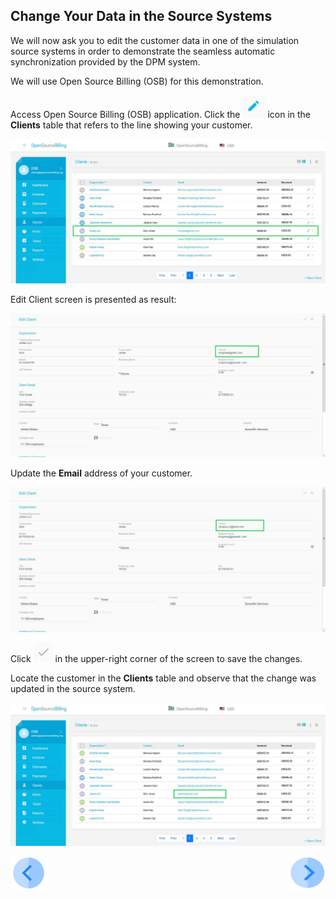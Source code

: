## Change Your Data in the Source Systems

We will now ask you to edit the customer data in one of the simulation source systems in order to demonstrate the seamless automatic synchronization provided by the DPM system. 

We will use Open Source Billing (OSB) for this demonstration. 

Access Open Source Billing (OSB) application. Click the ![image](../images/ICON_OSB_Edit.jpg) icon in the **Clients** table that refers to the line showing your customer.

![image](../images/03_11_Auto_Sync_First_OSB.jpg)

Edit Client screen is presented as result:

![image](../images/03_12_Auto_Sync_First_OSB.jpg)

Update the **Email** address of your customer.

![image](../images/03_13_Auto_Sync_First_OSB.jpg)

Click ![image](../images/ICON_OSB_Save.jpg) in the upper-right corner of the screen to save the changes. 

Locate the customer in the **Clients** table and observe that the change was updated in the source system.

![image](../images/03_14_Auto_Sync_First_OSB.jpg)


[![Previous](../images/Previous.png)]( 03_05_Auto_Sync_View_Your_Data.md)[<img align="right" width="60" height="54" src="../images/Next.png">]( 03_07_Auto_Sync_Submit_a_Second_Request.md)
